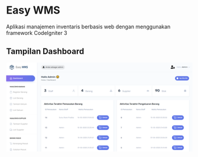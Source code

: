 # Easy WMS

Aplikasi manajemen inventaris berbasis web dengan menggunakan framework CodeIgniter 3

## Tampilan Dashboard

<p align="center">
  <img src="/assets/images/easy-wms.png" alt="Dashboard Screenshot">
</p>